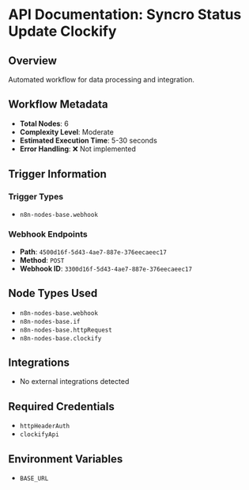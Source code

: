 # API Documentation: Syncro Status Update Clockify

## Overview
Automated workflow for data processing and integration.

## Workflow Metadata
- **Total Nodes**: 6
- **Complexity Level**: Moderate
- **Estimated Execution Time**: 5-30 seconds
- **Error Handling**: ❌ Not implemented

## Trigger Information
### Trigger Types
- `n8n-nodes-base.webhook`

### Webhook Endpoints
- **Path**: `4500d16f-5d43-4ae7-887e-376eecaeec17`
- **Method**: `POST`
- **Webhook ID**: `3300d16f-5d43-4ae7-887e-376eecaeec17`


## Node Types Used
- `n8n-nodes-base.webhook`
- `n8n-nodes-base.if`
- `n8n-nodes-base.httpRequest`
- `n8n-nodes-base.clockify`

## Integrations
- No external integrations detected

## Required Credentials
- `httpHeaderAuth`
- `clockifyApi`

## Environment Variables
- `BASE_URL`
